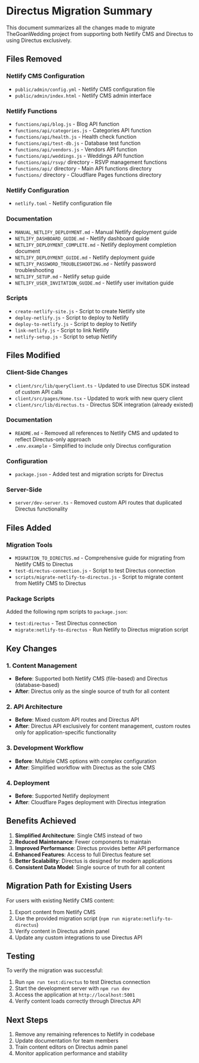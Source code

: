# Directus Migration Summary

This document summarizes all the changes made to migrate TheGoanWedding project from supporting both Netlify CMS and Directus to using Directus exclusively.

## Files Removed

### Netlify CMS Configuration
- `public/admin/config.yml` - Netlify CMS configuration file
- `public/admin/index.html` - Netlify CMS admin interface

### Netlify Functions
- `functions/api/blog.js` - Blog API function
- `functions/api/categories.js` - Categories API function
- `functions/api/health.js` - Health check function
- `functions/api/test-db.js` - Database test function
- `functions/api/vendors.js` - Vendors API function
- `functions/api/weddings.js` - Weddings API function
- `functions/api/rsvp/` directory - RSVP management functions
- `functions/api/` directory - Main API functions directory
- `functions/` directory - Cloudflare Pages functions directory

### Netlify Configuration
- `netlify.toml` - Netlify configuration file

### Documentation
- `MANUAL_NETLIFY_DEPLOYMENT.md` - Manual Netlify deployment guide
- `NETLIFY_DASHBOARD_GUIDE.md` - Netlify dashboard guide
- `NETLIFY_DEPLOYMENT_COMPLETE.md` - Netlify deployment completion document
- `NETLIFY_DEPLOYMENT_GUIDE.md` - Netlify deployment guide
- `NETLIFY_PASSWORD_TROUBLESHOOTING.md` - Netlify password troubleshooting
- `NETLIFY_SETUP.md` - Netlify setup guide
- `NETLIFY_USER_INVITATION_GUIDE.md` - Netlify user invitation guide

### Scripts
- `create-netlify-site.js` - Script to create Netlify site
- `deploy-netlify.js` - Script to deploy to Netlify
- `deploy-to-netlify.js` - Script to deploy to Netlify
- `link-netlify.js` - Script to link Netlify
- `netlify-setup.js` - Script to setup Netlify

## Files Modified

### Client-Side Changes
- `client/src/lib/queryClient.ts` - Updated to use Directus SDK instead of custom API calls
- `client/src/pages/Home.tsx` - Updated to work with new query client
- `client/src/lib/directus.ts` - Directus SDK integration (already existed)

### Documentation
- `README.md` - Removed all references to Netlify CMS and updated to reflect Directus-only approach
- `.env.example` - Simplified to include only Directus configuration

### Configuration
- `package.json` - Added test and migration scripts for Directus

### Server-Side
- `server/dev-server.ts` - Removed custom API routes that duplicated Directus functionality

## Files Added

### Migration Tools
- `MIGRATION_TO_DIRECTUS.md` - Comprehensive guide for migrating from Netlify CMS to Directus
- `test-directus-connection.js` - Script to test Directus connection
- `scripts/migrate-netlify-to-directus.js` - Script to migrate content from Netlify CMS to Directus

### Package Scripts
Added the following npm scripts to `package.json`:
- `test:directus` - Test Directus connection
- `migrate:netlify-to-directus` - Run Netlify to Directus migration script

## Key Changes

### 1. Content Management
- **Before**: Supported both Netlify CMS (file-based) and Directus (database-based)
- **After**: Directus only as the single source of truth for all content

### 2. API Architecture
- **Before**: Mixed custom API routes and Directus API
- **After**: Directus API exclusively for content management, custom routes only for application-specific functionality

### 3. Development Workflow
- **Before**: Multiple CMS options with complex configuration
- **After**: Simplified workflow with Directus as the sole CMS

### 4. Deployment
- **Before**: Supported Netlify deployment
- **After**: Cloudflare Pages deployment with Directus integration

## Benefits Achieved

1. **Simplified Architecture**: Single CMS instead of two
2. **Reduced Maintenance**: Fewer components to maintain
3. **Improved Performance**: Directus provides better API performance
4. **Enhanced Features**: Access to full Directus feature set
5. **Better Scalability**: Directus is designed for modern applications
6. **Consistent Data Model**: Single source of truth for all content

## Migration Path for Existing Users

For users with existing Netlify CMS content:
1. Export content from Netlify CMS
2. Use the provided migration script (`npm run migrate:netlify-to-directus`)
3. Verify content in Directus admin panel
4. Update any custom integrations to use Directus API

## Testing

To verify the migration was successful:
1. Run `npm run test:directus` to test Directus connection
2. Start the development server with `npm run dev`
3. Access the application at `http://localhost:5001`
4. Verify content loads correctly through Directus API

## Next Steps

1. Remove any remaining references to Netlify in codebase
2. Update documentation for team members
3. Train content editors on Directus admin panel
4. Monitor application performance and stability